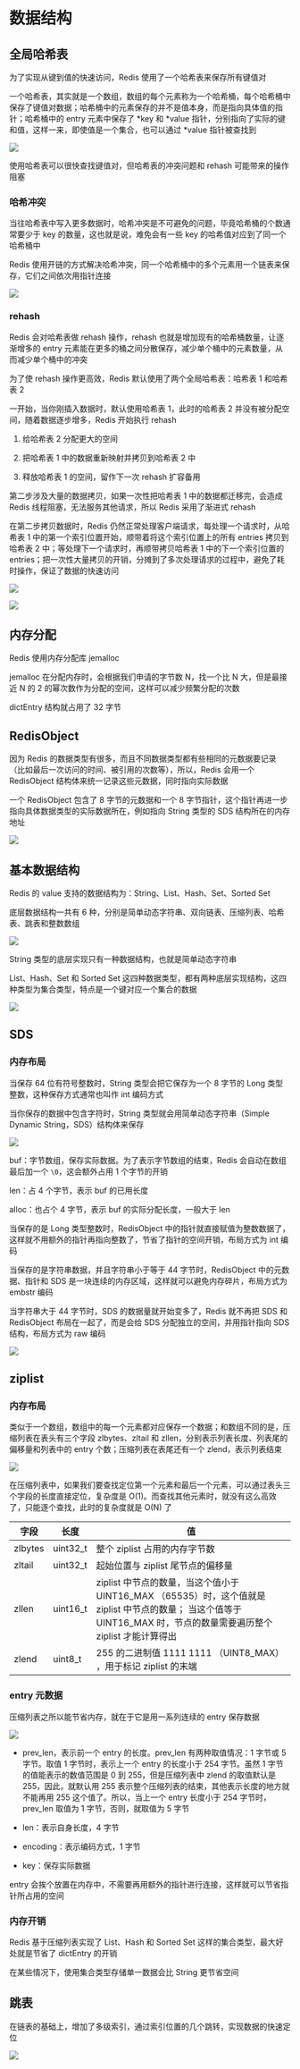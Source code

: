 # 数据结构

## 全局哈希表

为了实现从键到值的快速访问，Redis 使用了一个哈希表来保存所有键值对

一个哈希表，其实就是一个数组，数组的每个元素称为一个哈希桶，每个哈希桶中保存了键值对数据；哈希桶中的元素保存的并不是值本身，而是指向具体值的指针；哈希桶中的 entry 元素中保存了 *key 和 *value 指针，分别指向了实际的键和值，这样一来，即使值是一个集合，也可以通过 *value 指针被查找到

![](../../Picture/Database/Redis/datastruct/01.png)

使用哈希表可以很快查找键值对，但哈希表的冲突问题和 rehash 可能带来的操作阻塞

### 哈希冲突

当往哈希表中写入更多数据时，哈希冲突是不可避免的问题，毕竟哈希桶的个数通常要少于 key 的数量，这也就是说，难免会有一些 key 的哈希值对应到了同一个哈希桶中

Redis 使用开链的方式解决哈希冲突，同一个哈希桶中的多个元素用一个链表来保存，它们之间依次用指针连接

![](../../Picture/Database/Redis/datastruct/02.png)

### rehash

Redis 会对哈希表做 rehash 操作，rehash 也就是增加现有的哈希桶数量，让逐渐增多的 entry 元素能在更多的桶之间分散保存，减少单个桶中的元素数量，从而减少单个桶中的冲突

为了使 rehash 操作更高效，Redis 默认使用了两个全局哈希表：哈希表 1 和哈希表 2

一开始，当你刚插入数据时，默认使用哈希表 1，此时的哈希表 2 并没有被分配空间，随着数据逐步增多，Redis 开始执行 rehash

1. 给哈希表 2 分配更大的空间

2. 把哈希表 1 中的数据重新映射并拷贝到哈希表 2 中

3. 释放哈希表 1 的空间，留作下一次 rehash 扩容备用

第二步涉及大量的数据拷贝，如果一次性把哈希表 1 中的数据都迁移完，会造成 Redis 线程阻塞，无法服务其他请求，所以 Redis 采用了渐进式 rehash

在第二步拷贝数据时，Redis 仍然正常处理客户端请求，每处理一个请求时，从哈希表 1 中的第一个索引位置开始，顺带着将这个索引位置上的所有 entries 拷贝到哈希表 2 中；等处理下一个请求时，再顺带拷贝哈希表 1 中的下一个索引位置的 entries；把一次性大量拷贝的开销，分摊到了多次处理请求的过程中，避免了耗时操作，保证了数据的快速访问

![](../../Picture/Database/Redis/datastruct/03.png)

![](../../Picture/Database/Redis/datastruct/04.png)

## 内存分配

Redis 使用内存分配库 jemalloc

jemalloc 在分配内存时，会根据我们申请的字节数 N，找一个比 N 大，但是最接近 N 的 2 的幂次数作为分配的空间，这样可以减少频繁分配的次数

dictEntry 结构就占用了 32 字节

## RedisObject

因为 Redis 的数据类型有很多，而且不同数据类型都有些相同的元数据要记录（比如最后一次访问的时间、被引用的次数等），所以，Redis 会用一个 RedisObject 结构体来统一记录这些元数据，同时指向实际数据

一个 RedisObject 包含了 8 字节的元数据和一个 8 字节指针，这个指针再进一步指向具体数据类型的实际数据所在，例如指向 String 类型的 SDS 结构所在的内存地址

![](../../Picture/Database/Redis/datastruct/05.png)

## 基本数据结构

Redis 的 value 支持的数据结构为：String、List、Hash、Set、Sorted Set

底层数据结构一共有 6 种，分别是简单动态字符串、双向链表、压缩列表、哈希表、跳表和整数数组

![](../../Picture/Database/Redis/datastruct/06.png)

String 类型的底层实现只有一种数据结构，也就是简单动态字符串

List、Hash、Set 和 Sorted Set 这四种数据类型，都有两种底层实现结构，这四种类型为集合类型，特点是一个键对应一个集合的数据

![](../../Picture/Database/Redis/datastruct/07.png)

## SDS

### 内存布局

当保存 64 位有符号整数时，String 类型会把它保存为一个 8 字节的 Long 类型整数，这种保存方式通常也叫作 int 编码方式

当你保存的数据中包含字符时，String 类型就会用简单动态字符串（Simple Dynamic String，SDS）结构体来保存

![](../../Picture/Database/Redis/datastruct/08.png)

buf：字节数组，保存实际数据。为了表示字节数组的结束，Redis 会自动在数组最后加一个 `\0`，这会额外占用 1 个字节的开销

len：占 4 个字节，表示 buf 的已用长度

alloc：也占个 4 字节，表示 buf 的实际分配长度，一般大于 len

当保存的是 Long 类型整数时，RedisObject 中的指针就直接赋值为整数数据了，这样就不用额外的指针再指向整数了，节省了指针的空间开销，布局方式为 int 编码

当保存的是字符串数据，并且字符串小于等于 44 字节时，RedisObject 中的元数据、指针和 SDS 是一块连续的内存区域，这样就可以避免内存碎片，布局方式为 embstr 编码

当字符串大于 44 字节时，SDS 的数据量就开始变多了，Redis 就不再把 SDS 和 RedisObject 布局在一起了，而是会给 SDS 分配独立的空间，并用指针指向 SDS 结构，布局方式为 raw 编码

![](../../Picture/Database/Redis/datastruct/09.png)

## ziplist

### 内存布局

类似于一个数组，数组中的每一个元素都对应保存一个数据；和数组不同的是，压缩列表在表头有三个字段 zlbytes、zltail 和 zllen，分别表示列表长度、列表尾的偏移量和列表中的 entry 个数；压缩列表在表尾还有一个 zlend，表示列表结束

![](../../Picture/Database/Redis/datastruct/10.png)

在压缩列表中，如果我们要查找定位第一个元素和最后一个元素，可以通过表头三个字段的长度直接定位，复杂度是 O(1)。而查找其他元素时，就没有这么高效了，只能逐个查找，此时的复杂度就是 O(N) 了

|字段|长度|值
|-|-|-|
zlbytes|uint32_t|整个 ziplist 占用的内存字节数
zltail|uint32_t|起始位置与 ziplist 尾节点的偏移量
zllen|uint16_t|ziplist 中节点的数量，当这个值小于 UINT16_MAX （65535）时，这个值就是 ziplist 中节点的数量； 当这个值等于 UINT16_MAX 时，节点的数量需要遍历整个 ziplist 才能计算得出
zlend|uint8_t|255 的二进制值 1111 1111 （UINT8_MAX） ，用于标记 ziplist 的末端

### entry 元数据

压缩列表之所以能节省内存，就在于它是用一系列连续的 entry 保存数据

![](../../Picture/Database/Redis/datastruct/11.png)

- prev_len，表示前一个 entry 的长度。prev_len 有两种取值情况：1 字节或 5 字节。取值 1 字节时，表示上一个 entry 的长度小于 254 字节。虽然 1 字节的值能表示的数值范围是 0 到 255，但是压缩列表中 zlend 的取值默认是 255，因此，就默认用 255 表示整个压缩列表的结束，其他表示长度的地方就不能再用 255 这个值了。所以，当上一个 entry 长度小于 254 字节时，prev_len 取值为 1 字节，否则，就取值为 5 字节

- len：表示自身长度，4 字节

- encoding：表示编码方式，1 字节

- key：保存实际数据

entry 会挨个放置在内存中，不需要再用额外的指针进行连接，这样就可以节省指针所占用的空间

### 内存开销

Redis 基于压缩列表实现了 List、Hash 和 Sorted Set 这样的集合类型，最大好处就是节省了 dictEntry 的开销

在某些情况下，使用集合类型存储单一数据会比 String 更节省空间

## 跳表

在链表的基础上，增加了多级索引，通过索引位置的几个跳转，实现数据的快速定位

![](../../Picture/Database/Redis/datastruct/12.png)